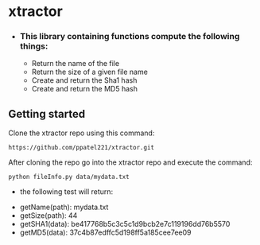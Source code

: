 # xtractor #
* ### This library containing functions compute the following things:
  * Return the name of the file
  * Return the size of a given file name
  * Create and return the Sha1 hash
  * Create and return the MD5 hash

## Getting started ##
Clone the xtractor repo using this command:

`https://github.com/ppatel221/xtractor.git`

After cloning the repo go into the xtractor repo and execute the command:

`python fileInfo.py data/mydata.txt`

* the following test will return:
 - getName(path): mydata.txt
 - getSize(path): 44
 - getSHA1(data): be417768b5c3c5c1d9bcb2e7c119196dd76b5570
 - getMD5(data): 37c4b87edffc5d198ff5a185cee7ee09


